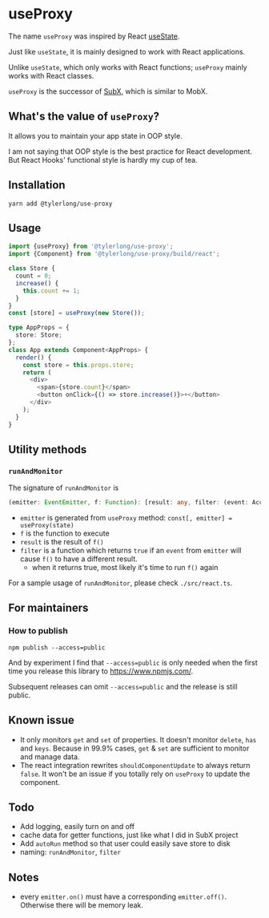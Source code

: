 # useProxy

The name `useProxy` was inspired by React [useState](https://reactjs.org/docs/hooks-intro.html).

Just like `useState`, it is mainly designed to work with React applications. 

Unlike `useState`, which only works with React functions; `useProxy` mainly works with React classes.

`useProxy` is the successor of [SubX](https://github.com/tylerlong/subx), which is similar to MobX.


## What's the value of `useProxy`?

It allows you to maintain your app state in OOP style. 

I am not saying that OOP style is the best practice for React development. 
But React Hooks' functional style is hardly my cup of tea.


## Installation

```
yarn add @tylerlong/use-proxy
```


## Usage

```ts
import {useProxy} from '@tylerlong/use-proxy';
import {Component} from '@tylerlong/use-proxy/build/react';

class Store {
  count = 0;
  increase() {
    this.count += 1;
  }
}
const [store] = useProxy(new Store());

type AppProps = {
  store: Store;
};
class App extends Component<AppProps> {
  render() {
    const store = this.props.store;
    return (
      <div>
        <span>{store.count}</span>
        <button onClick={() => store.increase()}>+</button>
      </div>
    );
  }
}
```

## Utility methods

### `runAndMonitor`

The signature of `runAndMonitor` is

```ts
(emitter: EventEmitter, f: Function): [result: any, filter: (event: AccessEvent) => boolean]
```

- `emitter` is generated from `useProxy` method: `const[, emitter] = useProxy(state)`
- `f` is the function to execute
- `result` is the result of `f()`
- `filter` is a function which returns `true` if an `event` from `emitter` will cause `f()` to have a different result.
  - when it returns true, most likely it's time to run `f()` again

For a sample usage of `runAndMonitor`, please check `./src/react.ts`.


## For maintainers

### How to publish

```
npm publish --access=public
```

And by experiment I find that `--access=public` is only needed when the first time you release this library to https://www.npmjs.com/.

Subsequent releases can omit `--access=public` and the release is still public.


## Known issue

- It only monitors `get` and `set` of properties. It doesn't monitor `delete`, `has` and `keys`. Because in 99.9% cases, `get` & `set` are sufficient to monitor and manage data.
- The react integration rewrites `shouldComponentUpdate` to always return `false`. It won't be an issue if you totally rely on `useProxy` to update the component.


## Todo

- Add logging, easily turn on and off
- cache data for getter functions, just like what I did in SubX project
- Add `autoRun` method so that user could easily save store to disk
- naming: `runAndMonitor`, `filter`


## Notes

- every `emitter.on()` must have a corresponding `emitter.off()`. Otherwise there will be memory leak.
